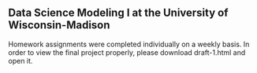 ## Data Science Modeling I at the University of Wisconsin-Madison

Homework assignments were completed individually on a weekly basis. In order to view the final project properly, please download draft-1.html and open it.

